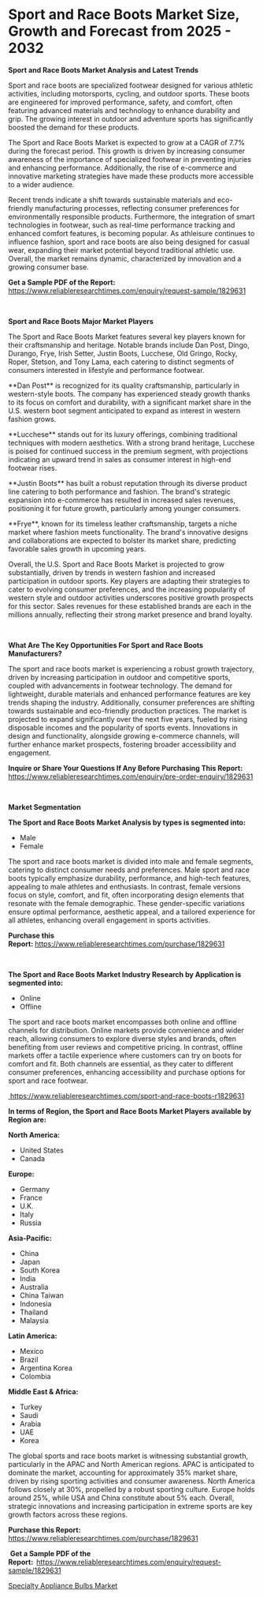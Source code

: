 <p><h1>Sport and Race Boots Market Size, Growth and Forecast from 2025 - 2032</h1></p><p><strong>Sport and Race Boots Market Analysis and Latest Trends</strong></p>
<p><p>Sport and race boots are specialized footwear designed for various athletic activities, including motorsports, cycling, and outdoor sports. These boots are engineered for improved performance, safety, and comfort, often featuring advanced materials and technology to enhance durability and grip. The growing interest in outdoor and adventure sports has significantly boosted the demand for these products.</p><p>The Sport and Race Boots Market is expected to grow at a CAGR of 7.7% during the forecast period. This growth is driven by increasing consumer awareness of the importance of specialized footwear in preventing injuries and enhancing performance. Additionally, the rise of e-commerce and innovative marketing strategies have made these products more accessible to a wider audience.</p><p>Recent trends indicate a shift towards sustainable materials and eco-friendly manufacturing processes, reflecting consumer preferences for environmentally responsible products. Furthermore, the integration of smart technologies in footwear, such as real-time performance tracking and enhanced comfort features, is becoming popular. As athleisure continues to influence fashion, sport and race boots are also being designed for casual wear, expanding their market potential beyond traditional athletic use. Overall, the market remains dynamic, characterized by innovation and a growing consumer base.</p></p>
<p><strong>Get a Sample PDF of the Report:&nbsp;</strong> <a href="https://www.reliableresearchtimes.com/enquiry/request-sample/1829631?utm_campaign=2183&utm_medium=2&utm_source=Github&utm_content=ia&utm_term=09022025&utm_id=sport-and-race-boots">https://www.reliableresearchtimes.com/enquiry/request-sample/1829631</a></p>
<p>&nbsp;</p>
<p><strong>Sport and Race Boots Major Market Players</strong></p>
<p><p>The Sport and Race Boots Market features several key players known for their craftsmanship and heritage. Notable brands include Dan Post, Dingo, Durango, Frye, Irish Setter, Justin Boots, Lucchese, Old Gringo, Rocky, Roper, Stetson, and Tony Lama, each catering to distinct segments of consumers interested in lifestyle and performance footwear.</p><p>**Dan Post** is recognized for its quality craftsmanship, particularly in western-style boots. The company has experienced steady growth thanks to its focus on comfort and durability, with a significant market share in the U.S. western boot segment anticipated to expand as interest in western fashion grows.</p><p>**Lucchese** stands out for its luxury offerings, combining traditional techniques with modern aesthetics. With a strong brand heritage, Lucchese is poised for continued success in the premium segment, with projections indicating an upward trend in sales as consumer interest in high-end footwear rises.</p><p>**Justin Boots** has built a robust reputation through its diverse product line catering to both performance and fashion. The brand's strategic expansion into e-commerce has resulted in increased sales revenues, positioning it for future growth, particularly among younger consumers.</p><p>**Frye**, known for its timeless leather craftsmanship, targets a niche market where fashion meets functionality. The brand's innovative designs and collaborations are expected to bolster its market share, predicting favorable sales growth in upcoming years.</p><p>Overall, the U.S. Sport and Race Boots Market is projected to grow substantially, driven by trends in western fashion and increased participation in outdoor sports. Key players are adapting their strategies to cater to evolving consumer preferences, and the increasing popularity of western style and outdoor activities underscores positive growth prospects for this sector. Sales revenues for these established brands are each in the millions annually, reflecting their strong market presence and brand loyalty.</p></p>
<p>&nbsp;</p>
<p><strong>What Are The Key Opportunities For Sport and Race Boots Manufacturers?</strong></p>
<p><p>The sport and race boots market is experiencing a robust growth trajectory, driven by increasing participation in outdoor and competitive sports, coupled with advancements in footwear technology. The demand for lightweight, durable materials and enhanced performance features are key trends shaping the industry. Additionally, consumer preferences are shifting towards sustainable and eco-friendly production practices. The market is projected to expand significantly over the next five years, fueled by rising disposable incomes and the popularity of sports events. Innovations in design and functionality, alongside growing e-commerce channels, will further enhance market prospects, fostering broader accessibility and engagement.</p></p>
<p><strong>Inquire or Share Your Questions If Any Before Purchasing This Report:</strong> <a href="https://www.reliableresearchtimes.com/enquiry/pre-order-enquiry/1829631?utm_campaign=2183&utm_medium=2&utm_source=Github&utm_content=ia&utm_term=09022025&utm_id=sport-and-race-boots">https://www.reliableresearchtimes.com/enquiry/pre-order-enquiry/1829631</a></p>
<p>&nbsp;</p>
<p><strong>Market Segmentation</strong></p>
<p><strong>The Sport and Race Boots Market Analysis by types is segmented into:</strong></p>
<p><ul><li>Male</li><li>Female</li></ul></p>
<p><p>The sport and race boots market is divided into male and female segments, catering to distinct consumer needs and preferences. Male sport and race boots typically emphasize durability, performance, and high-tech features, appealing to male athletes and enthusiasts. In contrast, female versions focus on style, comfort, and fit, often incorporating design elements that resonate with the female demographic. These gender-specific variations ensure optimal performance, aesthetic appeal, and a tailored experience for all athletes, enhancing overall engagement in sports activities.</p></p>
<p><strong>Purchase this Report:&nbsp;</strong><a href="https://www.reliableresearchtimes.com/purchase/1829631?utm_campaign=2183&utm_medium=2&utm_source=Github&utm_content=ia&utm_term=09022025&utm_id=sport-and-race-boots">https://www.reliableresearchtimes.com/purchase/1829631</a></p>
<p>&nbsp;</p>
<p><strong>The Sport and Race Boots Market Industry Research by Application is segmented into:</strong></p>
<p><ul><li>Online</li><li>Offline</li></ul></p>
<p><p>The sport and race boots market encompasses both online and offline channels for distribution. Online markets provide convenience and wider reach, allowing consumers to explore diverse styles and brands, often benefiting from user reviews and competitive pricing. In contrast, offline markets offer a tactile experience where customers can try on boots for comfort and fit. Both channels are essential, as they cater to different consumer preferences, enhancing accessibility and purchase options for sport and race footwear.</p></p>
<p><a href="https://www.reliableresearchtimes.com/sport-and-race-boots-r1829631?utm_campaign=2183&utm_medium=2&utm_source=Github&utm_content=ia&utm_term=09022025&utm_id=sport-and-race-boots">&nbsp;https://www.reliableresearchtimes.com/sport-and-race-boots-r1829631</a></p>
<p><strong>In terms of Region, the Sport and Race Boots Market Players available by Region are:</strong></p>
<p>
    <p> <strong> North America: </strong>
        <ul>
            <li>United States</li>
            <li>Canada</li>
        </ul>
        </p> 
    <p> <strong> Europe: </strong>
        <ul>
            <li>Germany</li>
            <li>France</li>
            <li>U.K.</li>
            <li>Italy</li>
            <li>Russia</li>
        </ul>
        </p> 
    <p> <strong> Asia-Pacific: </strong>
        <ul>
            <li>China</li>
            <li>Japan</li>
            <li>South Korea</li>
            <li>India</li>
            <li>Australia</li>
            <li>China Taiwan</li>
            <li>Indonesia</li>
            <li>Thailand</li>
            <li>Malaysia</li>
        </ul>
        </p> 
    <p> <strong> Latin America: </strong>
        <ul>
            <li>Mexico</li>
            <li>Brazil</li>
            <li>Argentina Korea</li>
            <li>Colombia</li>
        </ul>
        </p> 
    <p> <strong> Middle East & Africa: </strong>
        <ul>
            <li>Turkey</li>
            <li>Saudi</li>
            <li>Arabia</li>
            <li>UAE</li>
            <li>Korea</li>
        </ul>
    </p>
    </p>
<p><p>The global sports and race boots market is witnessing substantial growth, particularly in the APAC and North American regions. APAC is anticipated to dominate the market, accounting for approximately 35% market share, driven by rising sporting activities and consumer awareness. North America follows closely at 30%, propelled by a robust sporting culture. Europe holds around 25%, while USA and China constitute about 5% each. Overall, strategic innovations and increasing participation in extreme sports are key growth factors across these regions.</p></p>
<p><strong>Purchase this Report: </strong><a href="https://www.reliableresearchtimes.com/purchase/1829631?utm_campaign=2183&utm_medium=2&utm_source=Github&utm_content=ia&utm_term=09022025&utm_id=sport-and-race-boots">https://www.reliableresearchtimes.com/purchase/1829631</a></p>
<p>&nbsp;<strong>Get a Sample PDF of the Report:&nbsp;&nbsp;</strong><a href="https://www.reliableresearchtimes.com/enquiry/request-sample/1829631?utm_campaign=2183&utm_medium=2&utm_source=Github&utm_content=ia&utm_term=09022025&utm_id=sport-and-race-boots">https://www.reliableresearchtimes.com/enquiry/request-sample/1829631</a></p>
<p><strong></strong></p>
<p><p><a href="https://github.com/SanjidaKhan901/Market-Research-Report-List-1/blob/main/specialty-appliance-bulbs-market.md?utm_campaign=2183&utm_medium=2&utm_source=Github&utm_content=ia&utm_term=09022025&utm_id=sport-and-race-boots">Specialty Appliance Bulbs Market</a></p></p>